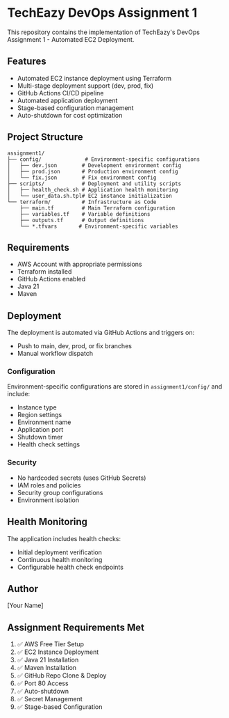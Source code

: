 # TechEazy DevOps Assignment 1

This repository contains the implementation of TechEazy's DevOps Assignment 1 - Automated EC2 Deployment.

## Features

- Automated EC2 instance deployment using Terraform
- Multi-stage deployment support (dev, prod, fix)
- GitHub Actions CI/CD pipeline
- Automated application deployment
- Stage-based configuration management
- Auto-shutdown for cost optimization

## Project Structure

```
assignment1/
├── config/              # Environment-specific configurations
│   ├── dev.json        # Development environment config
│   ├── prod.json       # Production environment config
│   └── fix.json        # Fix environment config
├── scripts/            # Deployment and utility scripts
│   ├── health_check.sh # Application health monitoring
│   └── user_data.sh.tpl# EC2 instance initialization
└── terraform/          # Infrastructure as Code
    ├── main.tf         # Main Terraform configuration
    ├── variables.tf    # Variable definitions
    ├── outputs.tf      # Output definitions
    └── *.tfvars       # Environment-specific variables
```

## Requirements

- AWS Account with appropriate permissions
- Terraform installed
- GitHub Actions enabled
- Java 21
- Maven

## Deployment

The deployment is automated via GitHub Actions and triggers on:
- Push to main, dev, prod, or fix branches
- Manual workflow dispatch

### Configuration

Environment-specific configurations are stored in `assignment1/config/` and include:
- Instance type
- Region settings
- Environment name
- Application port
- Shutdown timer
- Health check settings

### Security

- No hardcoded secrets (uses GitHub Secrets)
- IAM roles and policies
- Security group configurations
- Environment isolation

## Health Monitoring

The application includes health checks:
- Initial deployment verification
- Continuous health monitoring
- Configurable health check endpoints

## Author

[Your Name]

## Assignment Requirements Met

1. ✅ AWS Free Tier Setup
2. ✅ EC2 Instance Deployment
3. ✅ Java 21 Installation
4. ✅ Maven Installation
5. ✅ GitHub Repo Clone & Deploy
6. ✅ Port 80 Access
7. ✅ Auto-shutdown
8. ✅ Secret Management
9. ✅ Stage-based Configuration